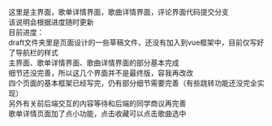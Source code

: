 这里是主界面，歌单详情界面，歌曲详情界面，评论界面代码提交分支<br>
该说明会根据进度随时更新<br>
目前进度：<br>
draft文件夹里是页面设计的一些草稿文件，还没有加入到vue框架中，目前仅写好了导航栏的样式<br>
主界面、歌单详情界面、歌曲详情界面的部分基本完成<br>
细节还没完善，所以这几个界面并不是最终版，容我再改改<br>
四个页面的基本框架已经写完，仍有部分细节需要完善（有些跳转功能还没完全实现）<br>
另外有关前后端交互的内容等待和后端的同学商议再完善<br>
歌单详情页面加了点小功能，点击收藏可以点击歌曲选中
